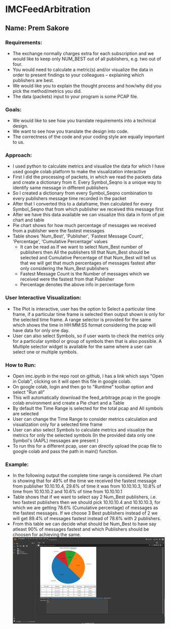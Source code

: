 # IMCFeedArbitration

## Name: Prem Sakore

### Requirements:
- The exchange normally charges extra for each subscription and we would like
to keep only NUM_BEST out of all publishers, e.g. two out of four.
- You would need to calculate a metric(s) and/or visualize the data in order to
present findings to your colleagues – explaining which publishers are best.
- We would like you to explain the thought process and how/why did you pick
the method/metrics you did.
- The data (packets) input to your program is some PCAP file.

### Goals:
- We would like to see how you translate requirements into a technical design.
- We want to see how you translate the design into code.
- The correctness of the code and your coding style are equally important to us.

### Approach:
- I used python to calculate metrics and visualize the data for which I have used google colab platform to make the visualization interactive
- First I did the processing of packets, in which we read the packets data and create a dictionary from it. Every Symbol_Seqno is a unique way to identify same message in different publishers
- So I created a dictionary from every Symbol_Seqno combination to every publishers message time recorded in the packet
- After that I converted this to a dataframe, then calculated for every Symbol_Seqno that from which publisher we received this message first
- After we have this data available we can visualize this data in form of pie chart and table
- Pie chart shows for how much percentage of messages we received from a publisher were the fastest messages
- Table shows 'Num_Best', 'Publisher', 'Fastest Message Count', 'Percentage', 'Cumulative Percentage' values
  - It can be read as If we want to select Num_Best number of publishers then All the publishers till that Num_Best should be selected and Cumulative Percentage of that Num_Best will tell us that we will get that much percentages of messages fastest after only considering the Num_Best publishers
  - Fastest Message Count is the Number of messages which we received were the fastest from that Publisher
  - Percentage denotes the above info in percentage form
  
### User Interactive Visualization:
- The Plot is interactive, user has the option to Select a particular time frame, if a particular time frame is selected then output shown is only for the selected time frame. A range selector is provided for the same which shows the time in HH:MM:SS format considering the pcap will have data for only one day.
- User can also select Symbols, so if user wants to check the metrics only for a particular symbol or group of symbols then that is also possible. A Multiple selector widget is available for the same where a user can select one or multiple symbols. 

### How to Run:
- Open imc.ipynb in the repo root on github, I has a link which says "Open in Colab", clicking on it will open this file in google colab.
- On google colab, login and then go to "Runtime" toolbar option and select "Run all"
- This will automatically download the feed_arbitrage.pcap in the google colab environment and create a Pie chart and a Table
- By default the Time Range is selected for the total pcap and All symbols are selected
- User can change the Time Range to consider metrics calculation and visualization only for a selected time frame
- User can also select Symbols to calculate metrics and visualize the metrics for only the selected symbols (In the provided data only one Symbol's (AAPL) messages are present )
- To run this for a different pcap, user can directly upload the pcap file to google colab and pass the path in main() function.

### Example:
- In the following output the complete time range is considered. Pie chart is showing that for 49% of the time we received the fastest message from publisher 10.10.10.4, 29.6% of time it was from 10.10.10.3, 10.8% of time from 10.10.10.2 and 10.6% of time from 10.10.10.1
- Table shows that if we want to select say 2 Num_Best publishers, i.e. two fastest publishers then we should pick 10.10.10.4 and 10.10.10.3, for which we are getting 78.6% (Cumulative percentage) of messages as the fastest messages. If we choose 3 Best publishers instead of 2 we will get 89.4% of messages fastest instead of 78.6% with 2 publishers.
- From this table we can decide what should be Num_Best to have say atleast 90% of messages fastest and which Publishers should be choosen for achieving the same. 
![Sample Output](sample_output.png)
